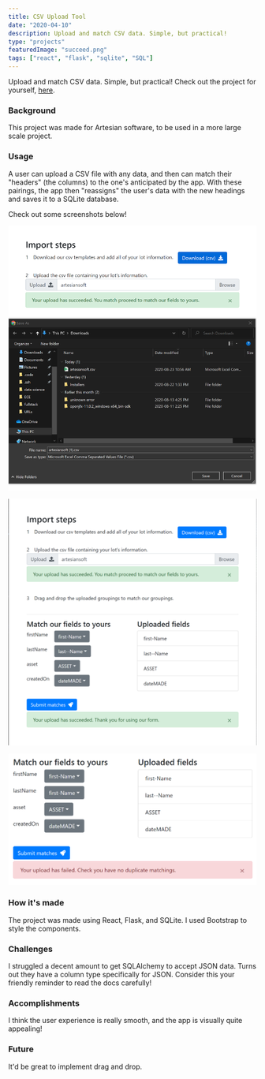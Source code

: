```yaml
---
title: CSV Upload Tool
date: "2020-04-10"
description: Upload and match CSV data. Simple, but practical!
type: "projects"
featuredImage: "succeed.png"
tags: ["react", "flask", "sqlite", "SQL"]
---
```


Upload and match CSV data. Simple, but practical! Check out the project for yourself, [here](https://michaelfromyeg.github.io/CSV-Upload-Tool).

### Background

This project was made for Artesian software, to be used in a more large scale project.

### Usage

A user can upload a CSV file with any data, and then can match their "headers" (the columns) to the one's anticipated by the app. With these pairings, the app then "reassigns" the user's data with the new headings and saves it to a SQLite database.

Check out some screenshots below!

![Upload data](upload.png)

![Upload success](succeed.png)

![Upload failure](failed.png)

### How it's made

The project was made using React, Flask, and SQLite. I used Bootstrap to style the components.

### Challenges

I struggled a decent amount to get SQLAlchemy to accept JSON data. Turns out they have a column type specifically for JSON. Consider this your friendly reminder to read the docs carefully!

### Accomplishments

I think the user experience is really smooth, and the app is visually quite appealing!

### Future

It'd be great to implement drag and drop.
